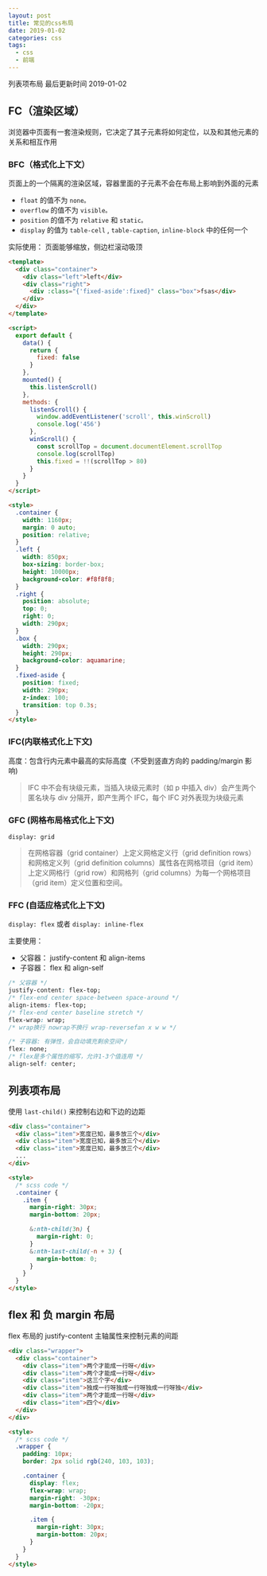 ```yaml
---
layout: post
title: 常见的css布局
date: 2019-01-02
categories: css
tags:
  - css
  - 前端
---
```


列表项布局
最后更新时间 2019-01-02

<!-- more -->

## FC（渲染区域）

浏览器中页面有一套渲染规则，它决定了其子元素将如何定位，以及和其他元素的关系和相互作用

### BFC（格式化上下文）

页面上的一个隔离的渲染区域，容器里面的子元素不会在布局上影响到外面的元素

- `float` 的值不为 `none。`
- `overflow` 的值不为 `visible。`
- `position` 的值不为 `relative` 和 `static。`
- `display` 的值为 `table-cell` , `table-caption`, `inline-block` 中的任何一个

实际使用： 页面能够缩放，侧边栏滚动吸顶

```html
<template>
  <div class="container">
    <div class="left">left</div>
    <div class="right">
      <div :class="{'fixed-aside':fixed}" class="box">fsas</div>
    </div>
  </div>
</template>

<script>
  export default {
    data() {
      return {
        fixed: false
      }
    },
    mounted() {
      this.listenScroll()
    },
    methods: {
      listenScroll() {
        window.addEventListener('scroll', this.winScroll)
        console.log('456')
      },
      winScroll() {
        const scrollTop = document.documentElement.scrollTop
        console.log(scrollTop)
        this.fixed = !!(scrollTop > 80)
      }
    }
  }
</script>

<style>
  .container {
    width: 1160px;
    margin: 0 auto;
    position: relative;
  }
  .left {
    width: 850px;
    box-sizing: border-box;
    height: 10000px;
    background-color: #f8f8f8;
  }
  .right {
    position: absolute;
    top: 0;
    right: 0;
    width: 290px;
  }
  .box {
    width: 290px;
    height: 290px;
    background-color: aquamarine;
  }
  .fixed-aside {
    position: fixed;
    width: 290px;
    z-index: 100;
    transition: top 0.3s;
  }
</style>
```

### IFC(内联格式化上下文)

高度：包含行内元素中最高的实际高度（不受到竖直方向的 padding/margin 影响)

> IFC 中不会有块级元素，当插入块级元素时（如 p 中插入 div）会产生两个匿名块与 div 分隔开，即产生两个 IFC，每个 IFC 对外表现为块级元素

### GFC (网格布局格式化上下文)

`display: grid`

> 在网格容器（grid container）上定义网格定义行（grid definition rows）和网格定义列（grid definition columns）属性各在网格项目（grid item）上定义网格行（grid row）和网格列（grid columns）为每一个网格项目（grid item）定义位置和空间。

### FFC (自适应格式化上下文)

`display: flex` 或者 `display: inline-flex`

主要使用：

- 父容器： justify-content 和 align-items
- 子容器： flex 和 align-self

```css
/* 父容器 */
justify-content: flex-top;
/* flex-end center space-between space-around */
align-items: flex-top;
/* flex-end center baseline stretch */
flex-wrap: wrap;
/* wrap换行 nowrap不换行 wrap-reversefan x w w */

/* 子容器: 有弹性，会自动填充剩余空间*/
flex: none;
/* flex是多个属性的缩写，允许1-3个值连用 */
align-self: center;
```

## 列表项布局

使用 `last-child()` 来控制右边和下边的边距

```html
<div class="container">
  <div class="item">宽度已知，最多放三个</div>
  <div class="item">宽度已知，最多放三个</div>
  <div class="item">宽度已知，最多放三个</div>
  ...
</div>

<style>
  /* scss code */
  .container {
    .item {
      margin-right: 30px;
      margin-bottom: 20px;

      &:nth-child(3n) {
        margin-right: 0;
      }
      &:nth-last-child(-n + 3) {
        margin-bottom: 0;
      }
    }
  }
</style>
```

## flex 和 负 margin 布局

flex 布局的 justify-content 主轴属性来控制元素的间距

```html
<div class="wrapper">
  <div class="container">
    <div class="item">两个才能成一行呀</div>
    <div class="item">两个才能成一行呀</div>
    <div class="item">这三个字</div>
    <div class="item">独成一行呀独成一行呀独成一行呀独</div>
    <div class="item">两个才能成一行呀</div>
    <div class="item">四个</div>
  </div>
</div>

<style>
  /* scss code */
  .wrapper {
    padding: 10px;
    border: 2px solid rgb(240, 103, 103);

    .container {
      display: flex;
      flex-wrap: wrap;
      margin-right: -30px;
      margin-bottom: -20px;

      .item {
        margin-right: 30px;
        margin-bottom: 20px;
      }
    }
  }
</style>
```
